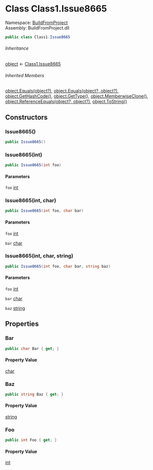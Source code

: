 ﻿# Class Class1.Issue8665

Namespace: [BuildFromProject](BuildFromProject.md)  
Assembly: BuildFromProject.dll

```csharp
public class Class1.Issue8665
```

###### Inheritance

[object](https://learn.microsoft.com/dotnet/api/system.object) ← 
[Class1.Issue8665](BuildFromProject.Class1.Issue8665.md)

###### Inherited Members

[object.Equals(object?)](https://learn.microsoft.com/dotnet/api/system.object.equals#system-object-equals(system-object)), 
[object.Equals(object?, object?)](https://learn.microsoft.com/dotnet/api/system.object.equals#system-object-equals(system-object-system-object)), 
[object.GetHashCode()](https://learn.microsoft.com/dotnet/api/system.object.gethashcode), 
[object.GetType()](https://learn.microsoft.com/dotnet/api/system.object.gettype), 
[object.MemberwiseClone()](https://learn.microsoft.com/dotnet/api/system.object.memberwiseclone), 
[object.ReferenceEquals(object?, object?)](https://learn.microsoft.com/dotnet/api/system.object.referenceequals), 
[object.ToString()](https://learn.microsoft.com/dotnet/api/system.object.tostring)

## Constructors

### <a id="BuildFromProject_Class1_Issue8665__ctor"></a>Issue8665()

```csharp
public Issue8665()
```

### <a id="BuildFromProject_Class1_Issue8665__ctor_System_Int32_"></a>Issue8665(int)

```csharp
public Issue8665(int foo)
```

#### Parameters

`foo` [int](https://learn.microsoft.com/dotnet/api/system.int32)

### <a id="BuildFromProject_Class1_Issue8665__ctor_System_Int32_System_Char_"></a>Issue8665(int, char)

```csharp
public Issue8665(int foo, char bar)
```

#### Parameters

`foo` [int](https://learn.microsoft.com/dotnet/api/system.int32)

`bar` [char](https://learn.microsoft.com/dotnet/api/system.char)

### <a id="BuildFromProject_Class1_Issue8665__ctor_System_Int32_System_Char_System_String_"></a>Issue8665(int, char, string)

```csharp
public Issue8665(int foo, char bar, string baz)
```

#### Parameters

`foo` [int](https://learn.microsoft.com/dotnet/api/system.int32)

`bar` [char](https://learn.microsoft.com/dotnet/api/system.char)

`baz` [string](https://learn.microsoft.com/dotnet/api/system.string)

## Properties

### <a id="BuildFromProject_Class1_Issue8665_Bar"></a>Bar

```csharp
public char Bar { get; }
```

#### Property Value

[char](https://learn.microsoft.com/dotnet/api/system.char)

### <a id="BuildFromProject_Class1_Issue8665_Baz"></a>Baz

```csharp
public string Baz { get; }
```

#### Property Value

[string](https://learn.microsoft.com/dotnet/api/system.string)

### <a id="BuildFromProject_Class1_Issue8665_Foo"></a>Foo

```csharp
public int Foo { get; }
```

#### Property Value

[int](https://learn.microsoft.com/dotnet/api/system.int32)

